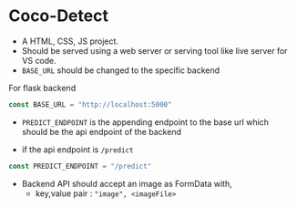 # Coco-Detect


- A HTML, CSS, JS project.
- Should be served using a web server or serving tool like live server for VS code.
- ```BASE_URL``` should be changed to the specific backend

For flask backend
```js
const BASE_URL = "http://localhost:5000"
```


- ```PREDICT_ENDPOINT``` is the appending endpoint to the base url which should be the api endpoint of the backend


- if the api endpoint is ```/predict```
```js
const PREDICT_ENDPOINT = "/predict"
```

- Backend API should accept an image as FormData with,
    - key,value pair : ```"image", <imageFile>``` 